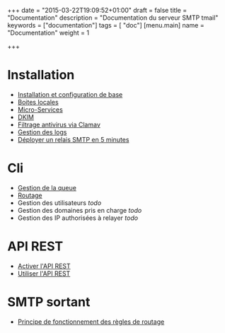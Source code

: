 +++
date = "2015-03-22T19:09:52+01:00"
draft = false
title = "Documentation"
description = "Documentation du serveur SMTP tmail"
keywords = ["documentation"]
tags = [ "doc"]
[menu.main]
name = "Documentation"
weight = 1

+++

# Installation
* [Installation et configuration de base](/doc/installer-tmail/)
* [Boites locales](/doc/mailboxes/)
* [Micro-Services](/doc/microservices/)
* [DKIM](/doc/dkim)
* [Filtrage antivirus via Clamav](/doc/filtrage-smtp-antivirus-clamav/)
* [Gestion des logs](/doc/logs)
* [Déployer un relais SMTP en 5 minutes](/doc/docker-smtp-server/)

# Cli
* [Gestion de la queue](/doc/cli-gestion-queue/)
* [Routage](/doc/routes-smtp-sortantes/)
* Gestion des utilisateurs *todo*
* Gestion des domaines pris en charge *todo*
* Gestion des IP authorisées à relayer *todo*

# API REST
* [Activer l'API REST](/doc/activer-api-rest/)
* [Utiliser l'API REST](/doc/api-rest/)

# SMTP sortant
* [Principe de fonctionnement des règles de routage](/doc/routes-smtp-sortantes/) 


